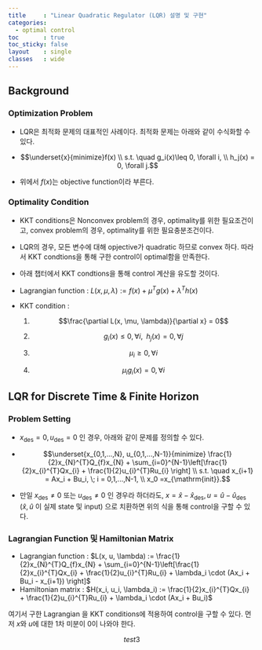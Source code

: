 ```yaml
---
title     : "Linear Quadratic Regulator (LQR) 설명 및 구현"
categories: 
  - optimal control
toc       : true
toc_sticky: false
layout    : single
classes   : wide
---
```


## Background

### Optimization Problem

- LQR은 최적화 문제의 대표적인 사례이다. 최적화 문제는 아래와 같이 수식화할 수 있다.

- $$\underset{x}{minimize}f(x) \\
s.t. \quad g_i(x)\leq 0, \forall i, \\
h_j(x) = 0, \forall j.$$

- 위에서 $f(x)$는 objective function이라 부른다.

### Optimality Condition

- KKT conditions은 Nonconvex problem의 경우, optimality를 위한 필요조건이고, convex problem의 경우, optimality를 위한 필요충분조건이다.

- LQR의 경우, 모든 변수에 대해 opjective가 quadratic 하므로 convex 하다. 따라서 KKT condtions을 통해 구한 control이 optimal함을 만족한다.

- 아래 챕터에서 KKT condtions을 통해 control 계산을 유도할 것이다.

- Lagrangian function : $L(x, \mu, \lambda) := f(x) + \mu^Tg(x) + \lambda^Th(x)$

- KKT condition :

  1. $$\frac{\partial L(x, \mu, \lambda)}{\partial x} = 0$$

  2. $$g_i(x)\leq 0, \forall i,\;\; h_j(x) = 0, \forall j$$

  3. $$\mu_i \geq 0, \forall i$$

  4. $$\mu_i g_i(x) = 0, \forall i$$

## LQR for Discrete Time & Finite Horizon

### Problem Setting

- $x_{\mathrm{des}} = 0, u_{\mathrm{des}} = 0$ 인 경우, 아래와 같이 문제를 정의할 수 있다.

- $$\underset{x_{0,1,...,N}, u_{0,1,...,N-1}}{minimize} \frac{1}{2}x_{N}^{T}Q_{f}x_{N} + \sum_{i=0}^{N-1}\left[\frac{1}{2}x_{i}^{T}Qx_{i} + \frac{1}{2}u_{i}^{T}Ru_{i} \right] \\
s.t. \quad x_{i+1} = Ax_i + Bu_i, \; i = 0,1,...,N-1, \\
x_0 =x_{\mathrm{init}}.$$

- 만일 $x_{\mathrm{des}} \neq 0$ 또는 $u_{\mathrm{des}} \neq 0$ 인 경우라 하더라도, $x = \hat{x} - \hat{x}_{\mathrm{des}}, u = \hat{u} - \hat{u}_{\mathrm{des}}$ ($\hat{x}, \hat{u}$ 이 실제 state 및 input) 으로 치환하면 위의 식을 통해 control을 구할 수 있다.

### Lagrangian Function 및 Hamiltonian Matrix

- Lagrangian function : $L(x, u, \lambda) := \frac{1}{2}x_{N}^{T}Q_{f}x_{N} + \sum_{i=0}^{N-1}\left[\frac{1}{2}x_{i}^{T}Qx_{i} + \frac{1}{2}u_{i}^{T}Ru_{i} + \lambda_i \cdot (Ax_i + Bu_i - x_{i+1}) \right]$
- Hamiltonian matrix : $H(x_i, u_i, \lambda_i) := \frac{1}{2}x_{i}^{T}Qx_{i} + \frac{1}{2}u_{i}^{T}Ru_{i} + \lambda_i \cdot (Ax_i + Bu_i)$

여기서 구한 Lagrangian 을 KKT conditions에 적용하여 control을 구할 수 있다. 먼저 $x$와 $u$에 대한 1차 미분이 0이 나와야 한다.

$$test3$$
